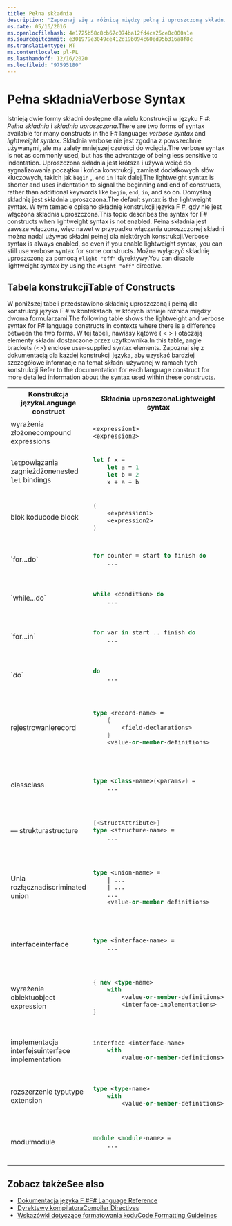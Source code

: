 ```yaml
---
title: Pełna składnia
description: 'Zapoznaj się z różnicą między pełną i uproszczoną składnią w języku programowania F #.'
ms.date: 05/16/2016
ms.openlocfilehash: 4e1725b58c8cb67c074ba12fd4ca25ce0c000a1e
ms.sourcegitcommit: e301979e3049ce412d19b094c60ed95b316a8f8c
ms.translationtype: MT
ms.contentlocale: pl-PL
ms.lasthandoff: 12/16/2020
ms.locfileid: "97595180"
---
```

# <a name="verbose-syntax"></a><span data-ttu-id="67227-103">Pełna składnia</span><span class="sxs-lookup"><span data-stu-id="67227-103">Verbose Syntax</span></span>

<span data-ttu-id="67227-104">Istnieją dwie formy składni dostępne dla wielu konstrukcji w języku F #: *Pełna składnia* i *składnia uproszczona*.</span><span class="sxs-lookup"><span data-stu-id="67227-104">There are two forms of syntax available for many constructs in the F# language: *verbose syntax* and *lightweight syntax*.</span></span> <span data-ttu-id="67227-105">Składnia verbose nie jest zgodna z powszechnie używanymi, ale ma zalety mniejszej czułości do wcięcia.</span><span class="sxs-lookup"><span data-stu-id="67227-105">The verbose syntax is not as commonly used, but has the advantage of being less sensitive to indentation.</span></span> <span data-ttu-id="67227-106">Uproszczona składnia jest krótsza i używa wcięć do sygnalizowania początku i końca konstrukcji, zamiast dodatkowych słów kluczowych, takich jak `begin` ,, `end` `in` i tak dalej.</span><span class="sxs-lookup"><span data-stu-id="67227-106">The lightweight syntax is shorter and uses indentation to signal the beginning and end of constructs, rather than additional keywords like `begin`, `end`, `in`, and so on.</span></span> <span data-ttu-id="67227-107">Domyślną składnią jest składnia uproszczona.</span><span class="sxs-lookup"><span data-stu-id="67227-107">The default syntax is the lightweight syntax.</span></span> <span data-ttu-id="67227-108">W tym temacie opisano składnię konstrukcji języka F #, gdy nie jest włączona składnia uproszczona.</span><span class="sxs-lookup"><span data-stu-id="67227-108">This topic describes the syntax for F# constructs when lightweight syntax is not enabled.</span></span> <span data-ttu-id="67227-109">Pełna składnia jest zawsze włączona, więc nawet w przypadku włączenia uproszczonej składni można nadal używać składni pełnej dla niektórych konstrukcji.</span><span class="sxs-lookup"><span data-stu-id="67227-109">Verbose syntax is always enabled, so even if you enable lightweight syntax, you can still use verbose syntax for some constructs.</span></span> <span data-ttu-id="67227-110">Można wyłączyć składnię uproszczoną za pomocą `#light "off"` dyrektywy.</span><span class="sxs-lookup"><span data-stu-id="67227-110">You can disable lightweight syntax by using the `#light "off"` directive.</span></span>

## <a name="table-of-constructs"></a><span data-ttu-id="67227-111">Tabela konstrukcji</span><span class="sxs-lookup"><span data-stu-id="67227-111">Table of Constructs</span></span>

<span data-ttu-id="67227-112">W poniższej tabeli przedstawiono składnię uproszczoną i pełną dla konstrukcji języka F # w kontekstach, w których istnieje różnica między dwoma formularzami.</span><span class="sxs-lookup"><span data-stu-id="67227-112">The following table shows the lightweight and verbose syntax for F# language constructs in contexts where there is a difference between the two forms.</span></span> <span data-ttu-id="67227-113">W tej tabeli, nawiasy kątowe ( &lt; &gt; ) otaczają elementy składni dostarczone przez użytkownika.</span><span class="sxs-lookup"><span data-stu-id="67227-113">In this table, angle brackets (&lt;&gt;) enclose user-supplied syntax elements.</span></span> <span data-ttu-id="67227-114">Zapoznaj się z dokumentacją dla każdej konstrukcji języka, aby uzyskać bardziej szczegółowe informacje na temat składni używanej w ramach tych konstrukcji.</span><span class="sxs-lookup"><span data-stu-id="67227-114">Refer to the documentation for each language construct for more detailed information about the syntax used within these constructs.</span></span>

<table>
<tr>
<th><span data-ttu-id="67227-115">Konstrukcja języka</span><span class="sxs-lookup"><span data-stu-id="67227-115">Language construct</span></span></th>
<th><span data-ttu-id="67227-116">Składnia uproszczona</span><span class="sxs-lookup"><span data-stu-id="67227-116">Lightweight syntax</span></span></th>
<th><span data-ttu-id="67227-117">Verbose — składnia</span><span class="sxs-lookup"><span data-stu-id="67227-117">Verbose syntax</span></span></th>
</tr>
<tr>
<td>
<span data-ttu-id="67227-118">wyrażenia złożone</span><span class="sxs-lookup"><span data-stu-id="67227-118">compound expressions</span></span>
</td>
<td>

```fsharp
<expression1>
<expression2>
```

</td><td>

```fsharp
<expression1>; <expression2>
```

</td>
</tr>
<tr><td>

<span data-ttu-id="67227-119">`let`powiązania zagnieżdżone</span><span class="sxs-lookup"><span data-stu-id="67227-119">nested `let` bindings</span></span>

</td><td>

```fsharp
let f x =
    let a = 1
    let b = 2
    x + a + b
```

</td><td>

```fsharp
let f x =
    let a = 1 in
    let b = 2 in
    x + a + b
```

</td>
</tr>
<tr><td>
<span data-ttu-id="67227-120">blok kodu</span><span class="sxs-lookup"><span data-stu-id="67227-120">code block</span></span>
</td><td>

```fsharp
(
    <expression1>
    <expression2>
)
```

</td><td>

```fsharp
begin
    <expression1>;
    <expression2>;
end
```

</td>
</tr>
<tr><td>
`for...do`
</td><td>

```fsharp
for counter = start to finish do
    ...
```

</td><td>

```fsharp
for counter = start to finish do
    ...
done
```

</td>
</tr>
<tr><td>
`while...do`
</td><td>

```fsharp
while <condition> do
    ...
```

</td><td>

```fsharp
while <condition> do
    ...
done
```

</td>
</tr>
<tr><td>
`for...in`
</td><td>

```fsharp
for var in start .. finish do
    ...
```

</td><td>

```fsharp
for var in start .. finish do
    ...
done
```

</td>
</tr>
<tr><td>
`do`
</td><td>

```fsharp
do
    ...
```

</td><td>

```fsharp
do
    ...
in
```

</td>
</tr>
<tr><td><span data-ttu-id="67227-121">rejestrowanie</span><span class="sxs-lookup"><span data-stu-id="67227-121">record</span></span>
</td><td>

```fsharp
type <record-name> =
    {
        <field-declarations>
    }
    <value-or-member-definitions>
```

</td><td>

```fsharp
type <record-name> =
    {
        <field-declarations>
    }
    with
        <value-or-member-definitions>
    end
```

</td>
</tr>
<tr><td><span data-ttu-id="67227-122">class</span><span class="sxs-lookup"><span data-stu-id="67227-122">class</span></span>
</td><td>

```fsharp
type <class-name>(<params>) =
    ...
```

</td><td>

```fsharp
type <class-name>(<params>) =
    class
        ...
    end
```

</td>
</tr>
<tr><td><span data-ttu-id="67227-123">— struktura</span><span class="sxs-lookup"><span data-stu-id="67227-123">structure</span></span></td><td>

```fsharp
[<StructAttribute>]
type <structure-name> =
    ...
```

</td><td>

```fsharp
type <structure-name> =
    struct
        ...
    end
```

</td>
</tr>
<tr><td><span data-ttu-id="67227-124">Unia rozłączna</span><span class="sxs-lookup"><span data-stu-id="67227-124">discriminated union</span></span></td><td>

```fsharp
type <union-name> =
    | ...
    | ...
    ...
    <value-or-member definitions>
```

</td><td>

```fsharp
type <union-name> =
    | ...
    | ...
    ...
    with
        <value-or-member-definitions>
    end
```

</td>
</tr>
<tr><td><span data-ttu-id="67227-125">interface</span><span class="sxs-lookup"><span data-stu-id="67227-125">interface</span></span></td><td>

```fsharp
type <interface-name> =
    ...
```

</td><td>

```fsharp
type <interface-name> =
    interface
        ...
    end
```

</td>
</tr>
<tr><td><span data-ttu-id="67227-126">wyrażenie obiektu</span><span class="sxs-lookup"><span data-stu-id="67227-126">object expression</span></span></td><td>

```fsharp
{ new <type-name>
    with
        <value-or-member-definitions>
        <interface-implementations>
}
```

</td><td>

```fsharp
{ new <type-name>
    with
        <value-or-member-definitions>
    end
    <interface-implementations>
}
```

</td>
</tr>
<tr><td><span data-ttu-id="67227-127">implementacja interfejsu</span><span class="sxs-lookup"><span data-stu-id="67227-127">interface implementation</span></span></td><td>

```fsharp
interface <interface-name>
    with
        <value-or-member-definitions>
```

</td><td>

```fsharp
interface <interface-name>
    with
        <value-or-member-definitions>
    end
```

</td>
</tr>
<tr><td><span data-ttu-id="67227-128">rozszerzenie typu</span><span class="sxs-lookup"><span data-stu-id="67227-128">type extension</span></span></td><td>

```fsharp
type <type-name>
    with
        <value-or-member-definitions>
```

</td><td>

```fsharp
type <type-name>
    with
        <value-or-member-definitions>
    end
```

</td>
</tr>
<tr><td><span data-ttu-id="67227-129">moduł</span><span class="sxs-lookup"><span data-stu-id="67227-129">module</span></span></td><td>

```fsharp
module <module-name> =
    ...
```

</td><td>

```fsharp
module <module-name> =
    begin
        ...
    end
```

</td>
</tr>
</table>

## <a name="see-also"></a><span data-ttu-id="67227-130">Zobacz także</span><span class="sxs-lookup"><span data-stu-id="67227-130">See also</span></span>

- [<span data-ttu-id="67227-131">Dokumentacja języka F #</span><span class="sxs-lookup"><span data-stu-id="67227-131">F# Language Reference</span></span>](index.md)
- [<span data-ttu-id="67227-132">Dyrektywy kompilatora</span><span class="sxs-lookup"><span data-stu-id="67227-132">Compiler Directives</span></span>](compiler-directives.md)
- [<span data-ttu-id="67227-133">Wskazówki dotyczące formatowania kodu</span><span class="sxs-lookup"><span data-stu-id="67227-133">Code Formatting Guidelines</span></span>](../style-guide/formatting.md)
